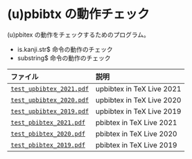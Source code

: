 
<!--
Filename:       README.md
Author:         Shiro Takeda
e-mail          <shiro.takeda@gmail.com>
First-written:  <2006/12/04>
Time-stamp:     <2021-05-17 09:08:29 st>
-->

(u)pbibtx の動作チェック
==============================

(u)pbitex の動作をチェックするためのプログラム。

- is.kanji.str$ 命令の動作のチェック
- substring$ 命令の動作のチェック

| ファイル                                           | 説明                      |
|:---------------------------------------------------|:--------------------------|
| [`test_upbibtex_2021.pdf`](test_upbibtex_2021.pdf) | upbibtex in TeX Live 2021 |
| [`test_upbibtex_2020.pdf`](test_upbibtex_2020.pdf) | upbibtex in TeX Live 2020 |
| [`test_upbibtex_2019.pdf`](test_upbibtex_2019.pdf) | upbibtex in TeX Live 2019 |
| [`test_pbibtex_2021.pdf`](test_pbibtex_2021.pdf)   | pbibtex in TeX Live 2021  |
| [`test_pbibtex_2020.pdf`](test_pbibtex_2020.pdf)   | pbibtex in TeX Live 2020  |
| [`test_pbibtex_2019.pdf`](test_pbibtex_2019.pdf)   | pbibtex in TeX Live 2019  |


<!--
--------------------
Local Variables:
mode: markdown
fill-column: 80
coding: utf-8-dos
End:
-->


